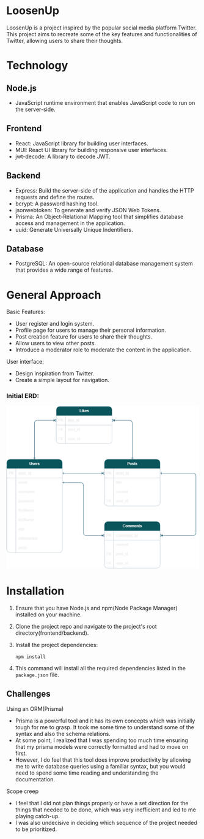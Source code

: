 # LoosenUp

LoosenUp is a project inspired by the popular social media platform Twitter. This project aims to recreate some of the key features and functionalities of Twitter, allowing users to share their thoughts.

# Technology

## Node.js

- JavaScript runtime environment that enables JavaScript code to run on the server-side.

## Frontend

- React: JavaScript library for building user interfaces.
- MUI: React UI library for building responsive user interfaces.
- jwt-decode: A library to decode JWT.

## Backend

- Express: Build the server-side of the application and handles the HTTP requests and define the routes.
- bcrypt: A password hashing tool.
- jsonwebtoken: To generate and verify JSON Web Tokens.
- Prisma: An Object-Relational Mapping tool that simplifies database access and management in the application.
- uuid: Generate Universally Unique Indentifiers.

## Database

- PostgreSQL: An open-source relational database management system that provides a wide range of features.

# General Approach

Basic Features:

- User register and login system.
- Profile page for users to manage their personal information.
- Post creation feature for users to share their thoughts.
- Allow users to view other posts.
- Introduce a moderator role to moderate the content in the application.

User interface:

- Design inspiration from Twitter.
- Create a simple layout for navigation.

### Initial ERD:

![Alt text](screenshot/erd.init.png)

# Installation

1. Ensure that you have Node.js and npm(Node Package Manager) installed on your machine.

2. Clone the project repo and navigate to the project's root directory(frontend/backend).

3. Install the project dependencies:

   ```
   npm install
   ```

4. This command will install all the required dependencies listed in the `package.json` file.

## Challenges

Using an ORM(Prisma)

- Prisma is a powerful tool and it has its own concepts which was initially tough for me to grasp. It took me some time to understand some of the syntax and also the schema relations.
- At some point, I realized that I was spending too much time ensuring that my prisma models were correctly formatted and had to move on first.
- However, I do feel that this tool does improve productivity by allowing me to write database queries using a familiar syntax, but you would need to spend some time reading and understanding the documentation.

Scope creep

- I feel that I did not plan things properly or have a set direction for the things that needed to be done, which was very inefficient and led to me playing catch-up.
- I was also undecisive in deciding which sequence of the project needed to be prioritized.
